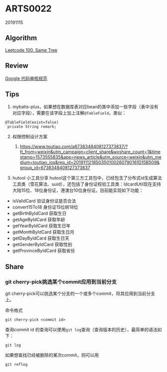 # ARTS0022

20191115

## Algorithm

[Leetcode 100. Same Tree](https://github.com/evasnowind/LeetCodeOJ/tree/master/LeetCodeSolutions/src/oj_solution/oj_100_same_tree)


## Review

[Google 代码审核规范](https://github.com/google/eng-practices/blob/master/review/reviewer/looking-for.md)


## Tips
1. mybatis-plus，如果想在数据库表对应bean的类中添加一些字段（表中没有对应字段），需要在该字段上加上注解`@TableField`，类似：
```
@TableField(exist=false)
 private String remark;
```

2. 权限控制设计方案
   1. https://www.toutiao.com/a6738348408127373837/?tt_from=weixin&utm_campaign=client_share&wxshare_count=1&timestamp=1573555835&app=news_article&utm_source=weixin&utm_medium=toutiao_ios&req_id=201911121850350100260790161D15B509&group_id=6738348408127373837

3. hutool 小工具分享
hutool这个第三方工具包中，已经包含了分布式id生成算法工具类（雪花算法、uuid），还包括了身份证校验工具类：IdcardUtil现在支持大陆15位、18位身份证，港澳台10位身份证。目前能实现如下功能：
- isValidCard 验证身份证是否合法
- convert15To18 身份证15位转18位
- getBirthByIdCard 获取生日
- getAgeByIdCard 获取年龄
- getYearByIdCard 获取生日年
- getMonthByIdCard 获取生日月
- getDayByIdCard 获取生日天
- getGenderByIdCard 获取性别
- getProvinceByIdCard 获取省份


## Share
### git cherry-pick挑选某个commit应用到当前分支
git cherry-pick可以挑选某个分支的一个或多个commit，将其应用到当前分支上。

命令格式
```
git cherry-pick <commit id>
```
查询commit id 的查询可以使用`git log`查询（查询版本的历史），最简单的语法如下：
```
git log
```
如果想查找已经被删除的某次commit，则可以用
```
git reflog
```
